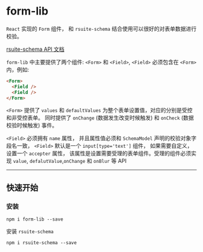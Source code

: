 # form-lib

`React` 实现的 `Form` 组件， 和 `rsuite-schema` 结合使用可以很好的对表单数据进行校验。

[rsuite-schema API 文档](https://rsuitejs.com/components/schema)

`form-lib` 中主要提供了两个组件: `<Form>` 和 `<Field>`,  `<Field>` 必须包含在 `<Form>` 内，例如:

```html
<Form>
  <Field />
  <Field />
</Form>
```

`<Form>` 提供了 `values` 和 `defaultValues` 为整个表单设置值，对应的分别是受控和非受控表单。
同时提供了 `onChange` (数据发生改变时候触发) 和 `onCheck` (数据校验时候触发) 事件。

`<Field>` 必须拥有 `name` 属性， 并且属性值必须和 `SchemaModel` 声明的校验对象字段名一致，
`<Field>` 默认是一个 `input[type='text']` 组件， 如果需要自定义，设置一个 `accepter` 属性，
该属性是设置需要受理的表单组件。受理的组件必须实现 `value`, `defalutValue`,`onChange` 和 `onBlur` 等 API

------
## 快速开始

### 安装

```
npm i form-lib --save
```

安装 `rsuite-schema`

```
npm i rsuite-schema --save
```

